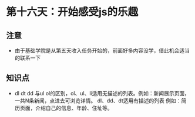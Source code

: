 第十六天：开始感受js的乐趣
==============================
## 注意
* 由于基础学院是从第五天收入任务开始的，前面好多内容没学，借此机会适当的联系一下
## 知识点
* dl dt dd 与ul ol的区别，ol、ul、li适用无描述的列表。例如：新闻展示页面，一共N条新闻，点进去可浏览详情。
dl、dd、dt适用有描述的列表 例如：简历页面，介绍自己的信息、年龄、住址等。